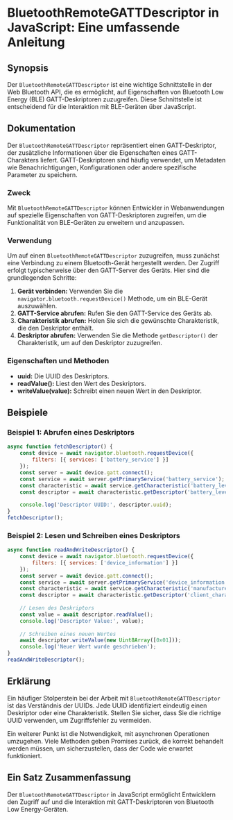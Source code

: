<!--
Meta Description: # BluetoothRemoteGATTDescriptor in JavaScript: Eine umfassende Anleitung ## Synopsis Der `BluetoothRemoteGATTDescriptor` ist eine wichtige Schnittstel...
Meta Keywords: die, await, gatt, const, der
-->

# BluetoothRemoteGATTDescriptor in JavaScript: Eine umfassende Anleitung

## Synopsis
Der `BluetoothRemoteGATTDescriptor` ist eine wichtige Schnittstelle in der Web Bluetooth API, die es ermöglicht, auf Eigenschaften von Bluetooth Low Energy (BLE) GATT-Deskriptoren zuzugreifen. Diese Schnittstelle ist entscheidend für die Interaktion mit BLE-Geräten über JavaScript.

## Dokumentation
Der `BluetoothRemoteGATTDescriptor` repräsentiert einen GATT-Deskriptor, der zusätzliche Informationen über die Eigenschaften eines GATT-Charakters liefert. GATT-Deskriptoren sind häufig verwendet, um Metadaten wie Benachrichtigungen, Konfigurationen oder andere spezifische Parameter zu speichern.

### Zweck
Mit `BluetoothRemoteGATTDescriptor` können Entwickler in Webanwendungen auf spezielle Eigenschaften von GATT-Deskriptoren zugreifen, um die Funktionalität von BLE-Geräten zu erweitern und anzupassen.

### Verwendung
Um auf einen `BluetoothRemoteGATTDescriptor` zuzugreifen, muss zunächst eine Verbindung zu einem Bluetooth-Gerät hergestellt werden. Der Zugriff erfolgt typischerweise über den GATT-Server des Geräts. Hier sind die grundlegenden Schritte:

1. **Gerät verbinden:** Verwenden Sie die `navigator.bluetooth.requestDevice()` Methode, um ein BLE-Gerät auszuwählen.
2. **GATT-Service abrufen:** Rufen Sie den GATT-Service des Geräts ab.
3. **Charakteristik abrufen:** Holen Sie sich die gewünschte Charakteristik, die den Deskriptor enthält.
4. **Deskriptor abrufen:** Verwenden Sie die Methode `getDescriptor()` der Charakteristik, um auf den Deskriptor zuzugreifen.

### Eigenschaften und Methoden
- **uuid:** Die UUID des Deskriptors.
- **readValue():** Liest den Wert des Deskriptors.
- **writeValue(value):** Schreibt einen neuen Wert in den Deskriptor.

## Beispiele
### Beispiel 1: Abrufen eines Deskriptors
```javascript
async function fetchDescriptor() {
    const device = await navigator.bluetooth.requestDevice({
        filters: [{ services: ['battery_service'] }]
    });
    const server = await device.gatt.connect();
    const service = await server.getPrimaryService('battery_service');
    const characteristic = await service.getCharacteristic('battery_level');
    const descriptor = await characteristic.getDescriptor('battery_level');
    
    console.log('Descriptor UUID:', descriptor.uuid);
}
fetchDescriptor();
```

### Beispiel 2: Lesen und Schreiben eines Deskriptors
```javascript
async function readAndWriteDescriptor() {
    const device = await navigator.bluetooth.requestDevice({
        filters: [{ services: ['device_information'] }]
    });
    const server = await device.gatt.connect();
    const service = await server.getPrimaryService('device_information');
    const characteristic = await service.getCharacteristic('manufacturer_name_string');
    const descriptor = await characteristic.getDescriptor('client_characteristic_configuration');
    
    // Lesen des Deskriptors
    const value = await descriptor.readValue();
    console.log('Descriptor Value:', value);
    
    // Schreiben eines neuen Wertes
    await descriptor.writeValue(new Uint8Array([0x01]));
    console.log('Neuer Wert wurde geschrieben');
}
readAndWriteDescriptor();
```

## Erklärung
Ein häufiger Stolperstein bei der Arbeit mit `BluetoothRemoteGATTDescriptor` ist das Verständnis der UUIDs. Jede UUID identifiziert eindeutig einen Deskriptor oder eine Charakteristik. Stellen Sie sicher, dass Sie die richtige UUID verwenden, um Zugriffsfehler zu vermeiden.

Ein weiterer Punkt ist die Notwendigkeit, mit asynchronen Operationen umzugehen. Viele Methoden geben Promises zurück, die korrekt behandelt werden müssen, um sicherzustellen, dass der Code wie erwartet funktioniert.

## Ein Satz Zusammenfassung
Der `BluetoothRemoteGATTDescriptor` in JavaScript ermöglicht Entwicklern den Zugriff auf und die Interaktion mit GATT-Deskriptoren von Bluetooth Low Energy-Geräten.
